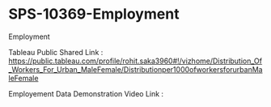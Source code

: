 # SPS-10369-Employment
Employment

Tableau Public Shared Link : https://public.tableau.com/profile/rohit.saka3960#!/vizhome/Distribution_Of_Workers_For_Urban_MaleFemale/Distributionper1000ofworkersforurbanMaleFemale

Employement Data Demonstration Video Link : 
